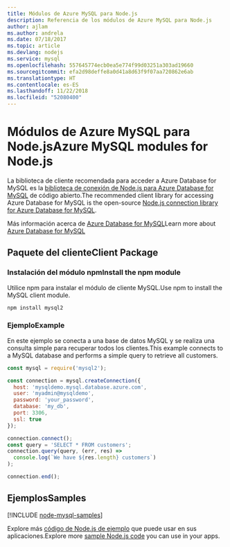 ```yaml
---
title: Módulos de Azure MySQL para Node.js
description: Referencia de los módulos de Azure MySQL para Node.js
author: ajlam
ms.author: andrela
ms.date: 07/18/2017
ms.topic: article
ms.devlang: nodejs
ms.service: mysql
ms.openlocfilehash: 557645774ecb0ea5e774f99d03251a303ad19660
ms.sourcegitcommit: efa2d98deffe8a0d41a8d63f9f07aa720862e6ab
ms.translationtype: HT
ms.contentlocale: es-ES
ms.lasthandoff: 11/22/2018
ms.locfileid: "52080400"
---
```

# <a name="azure-mysql-modules-for-nodejs"></a><span data-ttu-id="5b1c7-103">Módulos de Azure MySQL para Node.js</span><span class="sxs-lookup"><span data-stu-id="5b1c7-103">Azure MySQL modules for Node.js</span></span>

<span data-ttu-id="5b1c7-104">La biblioteca de cliente recomendada para acceder a Azure Database for MySQL es la [biblioteca de conexión de Node.js para Azure Database for MySQL](https://github.com/sidorares/node-mysql2) de código abierto.</span><span class="sxs-lookup"><span data-stu-id="5b1c7-104">The recommended client library for accessing Azure Database for MySQL is the open-source [Node.js connection library for Azure Database for MySQL](https://github.com/sidorares/node-mysql2).</span></span> 

<span data-ttu-id="5b1c7-105">Más información acerca de [Azure Database for MySQL](https://docs.microsoft.com/azure/MySQL/)</span><span class="sxs-lookup"><span data-stu-id="5b1c7-105">Learn more about [Azure Database for MySQL](https://docs.microsoft.com/azure/MySQL/)</span></span>

## <a name="client-package"></a><span data-ttu-id="5b1c7-106">Paquete del cliente</span><span class="sxs-lookup"><span data-stu-id="5b1c7-106">Client Package</span></span>

### <a name="install-the-npm-module"></a><span data-ttu-id="5b1c7-107">Instalación del módulo npm</span><span class="sxs-lookup"><span data-stu-id="5b1c7-107">Install the npm module</span></span>

<span data-ttu-id="5b1c7-108">Utilice npm para instalar el módulo de cliente MySQL.</span><span class="sxs-lookup"><span data-stu-id="5b1c7-108">Use npm to install the MySQL client module.</span></span>

```bash
npm install mysql2
```   

### <a name="example"></a><span data-ttu-id="5b1c7-109">Ejemplo</span><span class="sxs-lookup"><span data-stu-id="5b1c7-109">Example</span></span>

<span data-ttu-id="5b1c7-110">En este ejemplo se conecta a una base de datos MySQL y se realiza una consulta simple para recuperar todos los clientes.</span><span class="sxs-lookup"><span data-stu-id="5b1c7-110">This example connects to a MySQL database and performs a simple query to retrieve all customers.</span></span>

```javascript
const mysql = require('mysql2');

const connection = mysql.createConnection({
  host: 'mysqldemo.mysql.database.azure.com',
  user: 'myadmin@mysqldemo',
  password: 'your_password',
  database: 'my_db',
  port: 3306,
  ssl: true
});

connection.connect();
const query = 'SELECT * FROM customers';
connection.query(query, (err, res) =>
  console.log(`We have ${res.length} customers`)
);

connection.end();
```

## <a name="samples"></a><span data-ttu-id="5b1c7-111">Ejemplos</span><span class="sxs-lookup"><span data-stu-id="5b1c7-111">Samples</span></span>

[!INCLUDE [node-mysql-samples](../docs-ref-conceptual/includes/mysql-samples.md)]

<span data-ttu-id="5b1c7-112">Explore más [código de Node.js de ejemplo](https://azure.microsoft.com/resources/samples/?platform=nodejs) que puede usar en sus aplicaciones.</span><span class="sxs-lookup"><span data-stu-id="5b1c7-112">Explore more [sample Node.js code](https://azure.microsoft.com/resources/samples/?platform=nodejs) you can use in your apps.</span></span>
